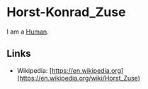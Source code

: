 # Horst-Konrad_Zuse

I am a [Human](40000001.md).

## Links

- Wikipedia: [https://en.wikipedia.org](https://en.wikipedia.org/wiki/Horst_Zuse)
